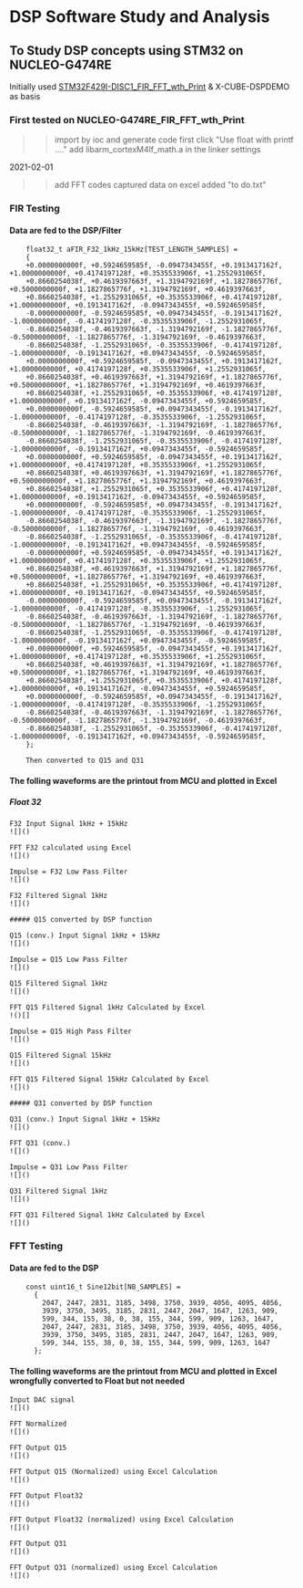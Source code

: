 # DSP Software Study and Analysis  

## To Study DSP concepts using STM32 on NUCLEO-G474RE  

Initially used [STM32F429I-DISC1_FIR_FFT_wth_Print](https://github.com/VictorTagayun/STM32F429I-DISC1_CMSIS_DSP_Tutorial) & X-CUBE-DSPDEMO as basis

### First tested on NUCLEO-G474RE_FIR_FFT_wth_Print
>> import by ioc and generate code first
>> click "Use float with printf ...."
>> add libarm_cortexM4lf_math.a in the linker settings  

2021-02-01
>> add FFT codes
>> captured data on excel
>> added "to do.txt"
		
### FIR Testing

#### Data are fed to the DSP/Filter
	
		float32_t aFIR_F32_1kHz_15kHz[TEST_LENGTH_SAMPLES] =
		{
		+0.0000000000f, +0.5924659585f, -0.0947343455f, +0.1913417162f, +1.0000000000f, +0.4174197128f, +0.3535533906f, +1.2552931065f,
		+0.8660254038f, +0.4619397663f, +1.3194792169f, +1.1827865776f, +0.5000000000f, +1.1827865776f, +1.3194792169f, +0.4619397663f,
		+0.8660254038f, +1.2552931065f, +0.3535533906f, +0.4174197128f, +1.0000000000f, +0.1913417162f, -0.0947343455f, +0.5924659585f,
		-0.0000000000f, -0.5924659585f, +0.0947343455f, -0.1913417162f, -1.0000000000f, -0.4174197128f, -0.3535533906f, -1.2552931065f,
		-0.8660254038f, -0.4619397663f, -1.3194792169f, -1.1827865776f, -0.5000000000f, -1.1827865776f, -1.3194792169f, -0.4619397663f,
		-0.8660254038f, -1.2552931065f, -0.3535533906f, -0.4174197128f, -1.0000000000f, -0.1913417162f, +0.0947343455f, -0.5924659585f,
		+0.0000000000f, +0.5924659585f, -0.0947343455f, +0.1913417162f, +1.0000000000f, +0.4174197128f, +0.3535533906f, +1.2552931065f,
		+0.8660254038f, +0.4619397663f, +1.3194792169f, +1.1827865776f, +0.5000000000f, +1.1827865776f, +1.3194792169f, +0.4619397663f,
		+0.8660254038f, +1.2552931065f, +0.3535533906f, +0.4174197128f, +1.0000000000f, +0.1913417162f, -0.0947343455f, +0.5924659585f,
		+0.0000000000f, -0.5924659585f, +0.0947343455f, -0.1913417162f, -1.0000000000f, -0.4174197128f, -0.3535533906f, -1.2552931065f,
		-0.8660254038f, -0.4619397663f, -1.3194792169f, -1.1827865776f, -0.5000000000f, -1.1827865776f, -1.3194792169f, -0.4619397663f,
		-0.8660254038f, -1.2552931065f, -0.3535533906f, -0.4174197128f, -1.0000000000f, -0.1913417162f, +0.0947343455f, -0.5924659585f,
		+0.0000000000f, +0.5924659585f, -0.0947343455f, +0.1913417162f, +1.0000000000f, +0.4174197128f, +0.3535533906f, +1.2552931065f,
		+0.8660254038f, +0.4619397663f, +1.3194792169f, +1.1827865776f, +0.5000000000f, +1.1827865776f, +1.3194792169f, +0.4619397663f,
		+0.8660254038f, +1.2552931065f, +0.3535533906f, +0.4174197128f, +1.0000000000f, +0.1913417162f, -0.0947343455f, +0.5924659585f,
		+0.0000000000f, -0.5924659585f, +0.0947343455f, -0.1913417162f, -1.0000000000f, -0.4174197128f, -0.3535533906f, -1.2552931065f,
		-0.8660254038f, -0.4619397663f, -1.3194792169f, -1.1827865776f, -0.5000000000f, -1.1827865776f, -1.3194792169f, -0.4619397663f,
		-0.8660254038f, -1.2552931065f, -0.3535533906f, -0.4174197128f, -1.0000000000f, -0.1913417162f, +0.0947343455f, -0.5924659585f,
		-0.0000000000f, +0.5924659585f, -0.0947343455f, +0.1913417162f, +1.0000000000f, +0.4174197128f, +0.3535533906f, +1.2552931065f,
		+0.8660254038f, +0.4619397663f, +1.3194792169f, +1.1827865776f, +0.5000000000f, +1.1827865776f, +1.3194792169f, +0.4619397663f,
		+0.8660254038f, +1.2552931065f, +0.3535533906f, +0.4174197128f, +1.0000000000f, +0.1913417162f, -0.0947343455f, +0.5924659585f,
		-0.0000000000f, -0.5924659585f, +0.0947343455f, -0.1913417162f, -1.0000000000f, -0.4174197128f, -0.3535533906f, -1.2552931065f,
		-0.8660254038f, -0.4619397663f, -1.3194792169f, -1.1827865776f, -0.5000000000f, -1.1827865776f, -1.3194792169f, -0.4619397663f,
		-0.8660254038f, -1.2552931065f, -0.3535533906f, -0.4174197128f, -1.0000000000f, -0.1913417162f, +0.0947343455f, -0.5924659585f,
		+0.0000000000f, +0.5924659585f, -0.0947343455f, +0.1913417162f, +1.0000000000f, +0.4174197128f, +0.3535533906f, +1.2552931065f,
		+0.8660254038f, +0.4619397663f, +1.3194792169f, +1.1827865776f, +0.5000000000f, +1.1827865776f, +1.3194792169f, +0.4619397663f,
		+0.8660254038f, +1.2552931065f, +0.3535533906f, +0.4174197128f, +1.0000000000f, +0.1913417162f, -0.0947343455f, +0.5924659585f,
		+0.0000000000f, -0.5924659585f, +0.0947343455f, -0.1913417162f, -1.0000000000f, -0.4174197128f, -0.3535533906f, -1.2552931065f,
		-0.8660254038f, -0.4619397663f, -1.3194792169f, -1.1827865776f, -0.5000000000f, -1.1827865776f, -1.3194792169f, -0.4619397663f,
		-0.8660254038f, -1.2552931065f, -0.3535533906f, -0.4174197128f, -1.0000000000f, -0.1913417162f, +0.0947343455f, -0.5924659585f,
		};

		Then converted to Q15 and Q31
		
#### The folling waveforms are the printout from MCU and plotted in Excel
	
##### Float 32 
	
	F32 Input Signal 1kHz + 15kHz
	![]()
	
	FFT F32 calculated using Excel
	![]()
	
	Impulse = F32 Low Pass Filter
	![]()
	
	F32 Filtered Signal 1kHz
	![]()
	
	##### Q15 converted by DSP function  
	
	Q15 (conv.) Input Signal 1kHz + 15kHz
	![]()
	
	Impulse = Q15 Low Pass Filter
	![]()
	
	Q15 Filtered Signal 1kHz
	![]()
	
	FFT Q15 Filtered Signal 1kHz Calculated by Excel
	!()[]
	
	Impulse = Q15 High Pass Filter
	![]()
	
	Q15 Filtered Signal 15kHz
	![]()
	
	FFT Q15 Filtered Signal 15kHz Calculated by Excel
	![]()
	
	##### Q31 converted by DSP function  
	
	Q31 (conv.) Input Signal 1kHz + 15kHz
	![]()
	
	FFT Q31 (conv.)
	![]()
	
	Impulse = Q31 Low Pass Filter
	![]()
	
	Q31 Filtered Signal 1kHz
	![]()
	
	FFT Q31 Filtered Signal 1kHz Calculated by Excel
	![]() 

	
### FFT Testing

#### Data are fed to the DSP
	
		const uint16_t Sine12bit[NB_SAMPLES] =
		  {
			2047, 2447, 2831, 3185, 3498, 3750, 3939, 4056, 4095, 4056,
			3939, 3750, 3495, 3185, 2831, 2447, 2047, 1647, 1263, 909,
			599, 344, 155, 38, 0, 38, 155, 344, 599, 909, 1263, 1647,
			2047, 2447, 2831, 3185, 3498, 3750, 3939, 4056, 4095, 4056,
			3939, 3750, 3495, 3185, 2831, 2447, 2047, 1647, 1263, 909,
			599, 344, 155, 38, 0, 38, 155, 344, 599, 909, 1263, 1647
		  };

#### The folling waveforms are the printout from MCU and plotted in Excel wrongfully converted to Float but not needed
	
	Input DAC signal
	![]()
	
	FFT Normalized
	![]()
	
	FFT Output Q15
	![]()
	
	FFT Output Q15 (Normalized) using Excel Calculation
	![]()
	
	FFT Output Float32
	![]()
	
	FFT Output Float32 (normalized) using Excel Calculation
	![]()
	
	FFT Output Q31
	![]()
	
	FFT Output Q31 (normalized) using Excel Calculation
	![]()
